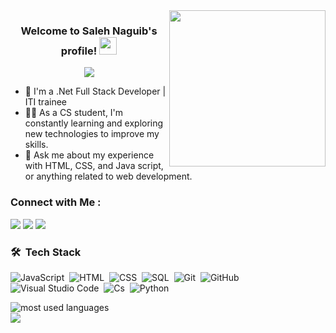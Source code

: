 
<img width="250" align="right" src="https://c.tenor.com/_DOBjnGspYAAAAAM/code-coding.gif">

<h3 align="center">
  Welcome to Saleh Naguib's profile!
  <img src="https://media.giphy.com/media/hvRJCLFzcasrR4ia7z/giphy.gif" width="28">
</h3>

<!-- Typing SVG by DenverCoder1 - https://github.com/DenverCoder1/readme-typing-svg -->
<p align="center">
  <a href="https://github.com/DenverCoder1/readme-typing-svg"><img src="https://readme-typing-svg.herokuapp.com/?lines=.Net-Full-stack%20web%20developer;Always%20learning%20new%20things&font=Fira%20Code&center=true&width=440&height=45&color=f75c7e&vCenter=true&size=22"></a>
</p> 

- 🏢 I'm a .Net Full Stack Developer | ITI trainee
- 👨‍💻 As a CS student, I'm constantly learning and exploring new technologies to improve my skills.
- 💬 Ask me about my experience with HTML, CSS, and Java script, or anything related to web development.

### Connect with Me :

<a href="https://www.linkedin.com/in/saleh-naguib-3545b3246" target="_blank"><img src="https://img.shields.io/badge/-Saleha%20Naguib-0077B5?style=for-the-badge&logo=Linkedin&logoColor=white"/></a>
<a href="https://www.facebook.com/saleh.mohmed.5201"><img src="https://img.shields.io/badge/-Saleha%20Naguib-0077B5?style=for-the-badge&logo=Facebook&logoColor=white"/></a>
<a href="salehna134@gmail.com"><img src="https://img.shields.io/badge/-Saleha%20Naguib-0077B5?style=for-the-badge&logo=gmail&logoColor=white"/></a>

### 🛠 &nbsp;Tech Stack
![JavaScript](https://img.shields.io/badge/-JavaScript-05122A?style=flat&logo=javascript)&nbsp;
![HTML](https://img.shields.io/badge/-HTML-05122A?style=flat&logo=HTML5)&nbsp;
![CSS](https://img.shields.io/badge/-CSS-05122A?style=flat&logo=CSS3&logoColor=1572B6)&nbsp;
![SQL](https://img.shields.io/badge/-SQL-05122A?style=flat&logo=node.js&logoColor=339933)&nbsp;
![Git](https://img.shields.io/badge/-Git-05122A?style=flat&logo=git)&nbsp;
![GitHub](https://img.shields.io/badge/-GitHub-05122A?style=flat&logo=github)&nbsp;
![Visual Studio Code](https://img.shields.io/badge/-Visual%20Studio%20Code-05122A?style=flat&logo=visual-studio-code&logoColor=007ACC)&nbsp;
![Cs](https://img.shields.io/badge/-C%20sharp%20-05122A?style=flat&logo=dot-net)&nbsp;
![Python](https://img.shields.io/badge/-Python%20-05122A?style=flat&logo=python)&nbsp;




<img align="left" src="https://github-readme-stats.vercel.app/api/top-langs?username=BasmalaMohamad&show_icons=true&locale=en&layout=compact&theme=radical" alt="most used languages" />
<br>
<a href="https://komarev.com/ghpvc/?username=yousefdergham&style=for-the-badge">
    <img src="https://komarev.com/ghpvc/?username=yousefdergham&style=for-the-badge">
</a>
